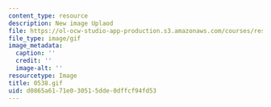 ```yaml
---
content_type: resource
description: New image Uplaod
file: https://ol-ocw-studio-app-production.s3.amazonaws.com/courses/res-21g-01-kana-spring-2010/d0865a6171e030515dde0dffcf94fd53_0538.gif
file_type: image/gif
image_metadata:
  caption: ''
  credit: ''
  image-alt: ''
resourcetype: Image
title: 0538.gif
uid: d0865a61-71e0-3051-5dde-0dffcf94fd53
---
```

